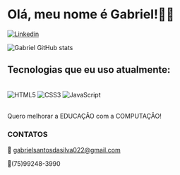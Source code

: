 # Olá, meu nome é Gabriel!👋🏻

[![Linkedin](https://img.shields.io/badge/LinkedIn-0077B5?style=for-the-badge&logo=linkedin&logoColor=white)](linkedin.com/in/gabriel-santos-da-silva-2353b421a/)

![Gabriel GitHub stats](https://github-readme-stats.vercel.app/api?username=GabrielSantos000&show_icons=true&theme=dracula&count_private=true)

## Tecnologias que eu uso atualmente:

<div style="display: inline_block>"></br>

<img align="center" alt="HTML5" src="https://img.shields.io/badge/HTML5-E34F26?style=for-the-badge&logo=html5&logoColor=white"/>
<img align="center" alt="CSS3" src="https://img.shields.io/badge/CSS3-1572B6?style=for-the-badge&logo=css3&logoColor=white"/>
<img align="center" alt="JavaScript" src="https://img.shields.io/badge/JavaScript-323330?style=for-the-badge&logo=javascript&logoColor=F7DF1E"/>

</div></br>

Quero melhorar a EDUCAÇÃO com a COMPUTAÇÃO!

### CONTATOS

📧 gabrielsantosdasilva022@gmail.com

📱(75)99248-3990



